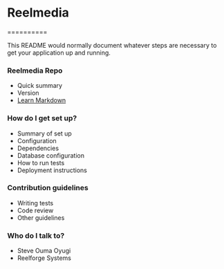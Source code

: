 # Reelmedia #
==========


This README would normally document whatever steps are necessary to get your application up and running.

### Reelmedia Repo ###

* Quick summary
* Version
* [Learn Markdown](https://bitbucket.org/tutorials/markdowndemo)

### How do I get set up? ###

* Summary of set up
* Configuration
* Dependencies
* Database configuration
* How to run tests
* Deployment instructions

### Contribution guidelines ###

* Writing tests
* Code review
* Other guidelines

### Who do I talk to? ###

* Steve Ouma Oyugi
* Reelforge Systems
